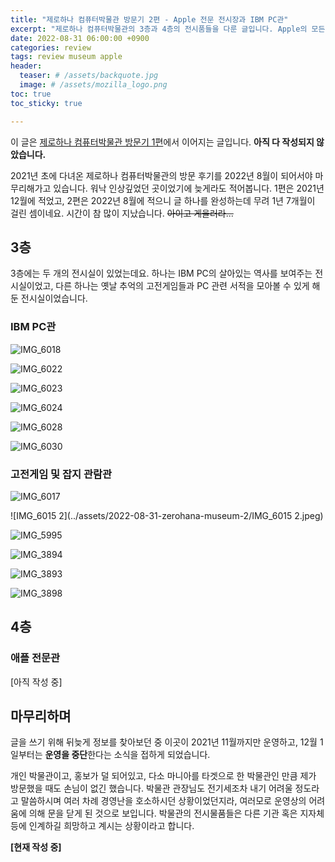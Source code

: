 ```yaml
---
title: "제로하나 컴퓨터박물관 방문기 2편 - Apple 전문 전시장과 IBM PC관"
excerpt: "제로하나 컴퓨터박물관의 3층과 4층의 전시품들을 다룬 글입니다. Apple의 모든 올드맥들이 전시되어 있었고, IBM PC의 살아있는 역사 또한 전시되어 있었습니다."
date: 2022-08-31 06:00:00 +0900
categories: review
tags: review museum apple
header:
  teaser: # /assets/backquote.jpg
  image: # /assets/mozilla_logo.png 
toc: true  
toc_sticky: true 

---
```




이 글은 [제로하나 컴퓨터박물관 방문기 1편](/review/zerohana-museum/)에서 이어지는 글입니다. **아직 다 작성되지 않았습니다.**

2021년 초에 다녀온 제로하나 컴퓨터박물관의 방문 후기를 2022년 8월이 되어서야 마무리해가고 있습니다. 워낙 인상깊었던 곳이었기에 늦게라도 적어봅니다. 1편은 2021년 12월에 적었고, 2편은 2022년 8월에 적으니 글 하나를 완성하는데 무려 1년 7개월이 걸린 셈이네요. 시간이 참 많이 지났습니다. <Del>아이고 게을러라...</del>

## 3층

3층에는 두 개의 전시실이 있었는데요. 하나는 IBM PC의 살아있는 역사를 보여주는 전시실이었고, 다른 하나는 옛날 추억의 고전게임들과 PC 관련 서적을 모아볼 수 있게 해 둔 전시실이었습니다.

### IBM PC관

![IMG_6018](../assets/2022-08-31-zerohana-museum-2/IMG_6018.jpeg)



![IMG_6022](../assets/2022-08-31-zerohana-museum-2/IMG_6022.jpeg)



![IMG_6023](../assets/2022-08-31-zerohana-museum-2/IMG_6023.jpeg)

![IMG_6024](../assets/2022-08-31-zerohana-museum-2/IMG_6024.jpeg)



![IMG_6028](../assets/2022-08-31-zerohana-museum-2/IMG_6028.jpeg)

![IMG_6030](../assets/2022-08-31-zerohana-museum-2/IMG_6030.jpeg)

### 고전게임 및 잡지 관람관

![IMG_6017](../assets/2022-08-31-zerohana-museum-2/IMG_6017.jpeg)

![IMG_6015 2](../assets/2022-08-31-zerohana-museum-2/IMG_6015 2.jpeg)

![IMG_5995](../assets/2022-08-31-zerohana-museum-2/IMG_5995.jpeg)

![IMG_3894](../assets/2022-08-31-zerohana-museum-2/IMG_3894.jpeg)

![IMG_3893](../assets/2022-08-31-zerohana-museum-2/IMG_3893.jpeg)

![IMG_3898](../assets/2022-08-31-zerohana-museum-2/IMG_3898.jpeg)





## 4층



### 애플 전문관



[아직 작성 중]



## 마무리하며

 글을 쓰기 위해 뒤늦게 정보를 찾아보던 중 이곳이 2021년 11월까지만 운영하고, 12월 1일부터는 **운영을 중단**한다는 소식을 접하게 되었습니다.

개인 박물관이고, 홍보가 덜 되어있고, 다소 마니아를 타겟으로 한 박물관인 만큼 제가 방문했을 때도 손님이 없긴 했습니다. 박물관 관장님도 전기세조차 내기 어려울 정도라고 말씀하시며 여러 차례 경영난을 호소하시던 상황이었던지라, 여러모로 운영상의 어려움에 의해 문을 닫게 된 것으로 보입니다. 박물관의 전시물품들은 다른 기관 혹은 지자체 등에 인계하길 희망하고 계시는 상황이라고 합니다.



**[현재 작성 중]**

